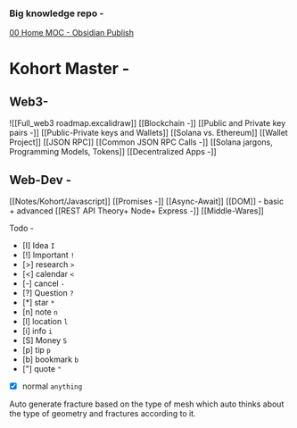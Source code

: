 ### Big knowledge repo -
[00 Home MOC - Obsidian Publish](https://publish.obsidian.md/addielamarr/00+Home+MOC)

# Kohort Master -
## Web3-
![[Full_web3 roadmap.excalidraw]]
[[Blockchain -]]
[[Public and Private key pairs -]]
[[Public-Private keys and Wallets]]
[[Solana vs. Ethereum]]
[[Wallet Project]]
[[JSON RPC]]
[[Common JSON RPC Calls -]]
[[Solana jargons, Programming Models, Tokens]]
[[Decentralized Apps -]]

## Web-Dev -
[[Notes/Kohort/Javascript]]
[[Promises -]]
[[Async-Await]]
[[DOM]] - basic + advanced
[[REST API Theory+ Node+ Express -]]
[[Middle-Wares]]


Todo - 
- [I] Idea `I`
- [!] Important `!`
- [>] research `>`
- [<] calendar `<`
- [-] cancel    `-`
- [?] Question `?`
- [*] star `*`
- [n] note `n`
- [l] location `l`
- [i] info `i`
- [S] Money `S`
- [p] tip `p`
- [b] bookmark `b` 
- ["] quote `"`
- [x] normal `anything`


Auto generate fracture based on the type of mesh which auto thinks about the type of geometry and fractures according to it.
